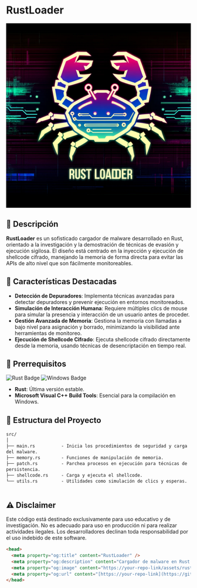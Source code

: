 # RustLoader

<p align="center">
  <img src="assets/rustloader.jpg">
</p>

## 📜 Descripción
**RustLoader** es un sofisticado cargador de malware desarrollado en Rust, orientado a la investigación y la demostración de técnicas de evasión y ejecución sigilosa. El diseño está centrado en la inyección y ejecución de shellcode cifrado, manejando la memoria de forma directa para evitar las APIs de alto nivel que son fácilmente monitoreables.

## 🌟 Características Destacadas
- **Detección de Depuradores**: Implementa técnicas avanzadas para detectar depuradores y prevenir ejecución en entornos monitoreados.
- **Simulación de Interacción Humana**: Requiere múltiples clics de mouse para simular la presencia y interacción de un usuario antes de proceder.
- **Gestión Avanzada de Memoria**: Gestiona la memoria con llamadas a bajo nivel para asignación y borrado, minimizando la visibilidad ante herramientas de monitoreo.
- **Ejecución de Shellcode Cifrado**: Ejecuta shellcode cifrado directamente desde la memoria, usando técnicas de desencriptación en tiempo real.

## 🔧 Prerrequisitos
![Rust Badge](https://img.shields.io/badge/rust-stable-brightgreen.svg)
![Windows Badge](https://img.shields.io/badge/windows-10-blue.svg)

- **Rust**: Última versión estable.
- **Microsoft Visual C++ Build Tools**: Esencial para la compilación en Windows.

## 📂 Estructura del Proyecto
```plaintext
src/
│
├── main.rs          - Inicia los procedimientos de seguridad y carga del malware.
├── memory.rs        - Funciones de manipulación de memoria.
├── patch.rs         - Parchea procesos en ejecución para técnicas de persistencia.
├── shellcode.rs     - Carga y ejecuta el shellcode.
└── utils.rs         - Utilidades como simulación de clics y esperas.
    
```
    
## ⚠️ Disclaimer

Este código está destinado exclusivamente para uso educativo y de investigación. No es adecuado para uso en producción ni para realizar actividades ilegales. Los desarrolladores declinan toda responsabilidad por el uso indebido de este software.





```html
<head>
  <meta property="og:title" content="RustLoader" />
  <meta property="og:description" content="Cargador de malware en Rust orientado a la investigación y demostración de técnicas de evasión y ejecución sigilosa." />
  <meta property="og:image" content="https://your-repo-link/assets/rustloader.jpg" />
  <meta property="og:url" content="[https://your-repo-link](https://github.com/3xploit666/rustloader)" />
</head>
```
